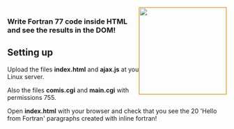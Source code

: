 <img src="https://github.com/yioryhos/f77html/blob/F77HTML/logo.png" style="width:200px;border:solid 1px orange;float:right"/>

### Write Fortran 77 code inside HTML and see the results in the DOM!

Setting up
----------

Upload the files <b>index.html</b> and <b>ajax.js</b> at you Linux server. 

Also the files <b>comis.cgi</b> and <b>main.cgi</b> with permissions 755.

Open <b>index.html</b> with your browser and check that you see the 20 'Hello from Fortran' paragraphs created with inline fortran!
